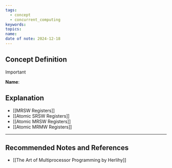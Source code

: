 ```yaml
---
tags:
  - concept
  - concurrent_computing
keywords: 
topics: 
name: 
date of note: 2024-12-18
---
```


## Concept Definition

>[!important]
>**Name**: 



## Explanation

- [[MRSW Registers]]
- [[Atomic SRSW Registers]]
- [[Atomic MRSW Registers]]
- [[Atomic MRMW Registers]]




-----------
##  Recommended Notes and References


- [[The Art of Multiprocessor Programming by Herlihy]]
